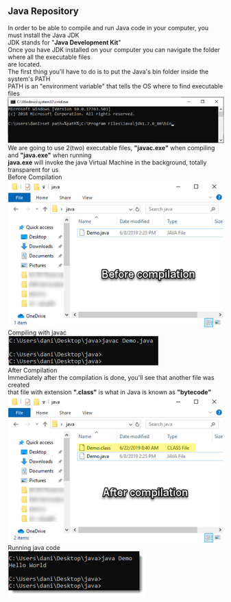 ## Java Repository
In order to be able to compile and run Java code in your computer, you must install the Java JDK<br />
JDK stands for "<b>Java Development Kit</b>"<br />
Once you have JDK installed on your computer you can navigate the folder where all the executable files<br/>
are located.<br/>
The first thing you'll have to do is to put the Java's bin folder inside the system's PATH<br/>
PATH is an "environment variable" that tells the OS where to find executable files<br/>
<img src="images/java-set-path.png" alt="" width="709px"><br />
We are going to use 2(two) executable files, <b>"javac.exe"</b> when compiling and <b>"java.exe"</b> when running<br/>
<b>java.exe</b> will invoke the java Virtual Machine in the background, totally transparent for us<br/>
Before Compilation<br />
<img src="images/compilation-01-before.png" alt="" width=""><br />
Compiling with javac<br />
<img src="images/compiling_with_javac.png" alt="" width="351px"><br />
After Compilation<br/>
Immediately after the compilation is done, you'll see that another file was created<br />
that file with extension <b>".class"</b> is what in Java is known as <b>"bytecode"</b><br />
<img src="images/compilation-02-after-v3.png" alt="" width=""><br />
Running java code<br />
<img src="images/running_with_java.png" alt="" width=""><br />



